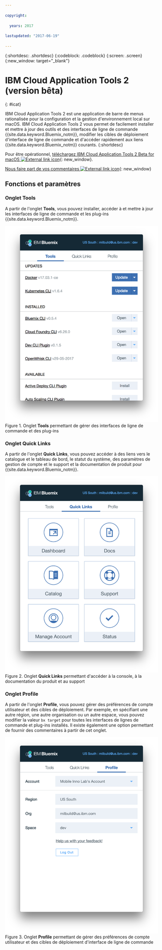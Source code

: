 ```yaml
---

copyright:

  years: 2017

lastupdated: "2017-06-19"

---
```


{:shortdesc: .shortdesc}
{:codeblock: .codeblock}
{:screen: .screen}
{:new_window: target="_blank"}

# IBM Cloud Application Tools 2 (version bêta)
{: #icat}

IBM Cloud Application Tools 2 est une application de barre de menus rationalisée pour la configuration et la gestion d'environnement local sur macOS. IBM Cloud Application Tools 2 vous permet de facilement installer et mettre à jour des outils et des interfaces de ligne de commande {{site.data.keyword.Bluemix_notm}}, modifier les cibles de déploiement d'interface de ligne de commande et d'accéder rapidement aux liens {{site.data.keyword.Bluemix_notm}} courants.
{:shortdesc}

Pour être opérationnel, [téléchargez IBM Cloud Application Tools 2 Beta for macOS ![External link icon](../icons/launch-glyph.svg)](http://ibm.biz/icat-2-download){: new_window}. 

[Nous faire part de vos commentaires ![External link icon](../icons/launch-glyph.svg)](http://ibm.biz/icat-2-feedback){: new_window}


## Fonctions et paramètres

### Onglet Tools

A partir de l'onglet **Tools**, vous pouvez installer, accéder à et mettre à jour les interfaces de ligne de commande et les plug-ins {{site.data.keyword.Bluemix_notm}}. 

![Capture d'écran illustrant l'onglet **Tools**.](icat_tools.png "Onglet Tools permettant de gérer des interfaces de ligne de commande et des plug-ins") <br> Figure 1. Onglet **Tools** permettant de gérer des interfaces de ligne de commande et des plug-ins

### Onglet Quick Links

A partir de l'onglet **Quick Links**, vous pouvez accéder à des liens vers le catalogue et le tableau de bord, le statut du système, des paramètres de gestion de compte et le support et la documentation de produit pour {{site.data.keyword.Bluemix_notm}}. 

![Capture d'écran illustrant l'onglet **Quick Links**.](icat_quicklinks.png "Onglet Quick Links permettant d'accéder aux paramètres de console, à la documentation du produit et au support") <br> Figure 2. Onglet **Quick Links** permettant d'accéder à la console, à la documentation du produit et au support

### Onglet Profile

A partir de l'onglet **Profile**, vous pouvez gérer des préférences de compte utilisateur et des cibles de déploiement. Par exemple, en spécifiant une autre région, une autre organisation ou un autre espace, vous pouvez modifier la valeur `bx target` pour toutes les interfaces de lignes de commande et plug-ins installés. Il existe également une option permettant de fournir des commentaires à partir de cet onglet. 

![Capture d'écran illustrant l'onglet **Profile**.](icat_profile.png "Onglet Profile permettant de gérer les paramètres de profil utilisateur") <br> Figure 3. Onglet **Profile** permettant de gérer des préférences de compte utilisateur et des cibles de déploiement d'interface de ligne de commande

















